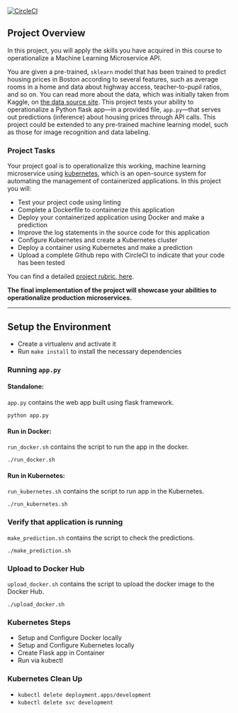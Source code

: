 [![CircleCI](https://circleci.com/gh/gimel1213/udacity-project-05.svg?style=svg)](https://circleci.com/gh/gimel1213/udacity-project-05)

## Project Overview

In this project, you will apply the skills you have acquired in this course to operationalize a Machine Learning Microservice API. 

You are given a pre-trained, `sklearn` model that has been trained to predict housing prices in Boston according to several features, such as average rooms in a home and data about highway access, teacher-to-pupil ratios, and so on. You can read more about the data, which was initially taken from Kaggle, on [the data source site](https://www.kaggle.com/c/boston-housing). This project tests your ability to operationalize a Python flask app—in a provided file, `app.py`—that serves out predictions (inference) about housing prices through API calls. This project could be extended to any pre-trained machine learning model, such as those for image recognition and data labeling.

### Project Tasks

Your project goal is to operationalize this working, machine learning microservice using [kubernetes](https://kubernetes.io/), which is an open-source system for automating the management of containerized applications. In this project you will:
* Test your project code using linting
* Complete a Dockerfile to containerize this application
* Deploy your containerized application using Docker and make a prediction
* Improve the log statements in the source code for this application
* Configure Kubernetes and create a Kubernetes cluster
* Deploy a container using Kubernetes and make a prediction
* Upload a complete Github repo with CircleCI to indicate that your code has been tested

You can find a detailed [project rubric, here](https://review.udacity.com/#!/rubrics/2576/view).

**The final implementation of the project will showcase your abilities to operationalize production microservices.**

---

## Setup the Environment

* Create a virtualenv and activate it
* Run `make install` to install the necessary dependencies

### Running `app.py`

#### Standalone:
`app.py` contains the web app built using flask framework.

`python app.py`

#### Run in Docker:  
`run_docker.sh` contains the script to run the app in the docker.

`./run_docker.sh`

#### Run in Kubernetes: 
`run_kubernetes.sh` contains the script to run app in the Kubernetes.

`./run_kubernetes.sh`

### Verify that application is running
`make_prediction.sh` contains the script to check the predictions.

`./make_prediction.sh`

### Upload to Docker Hub
`upload_docker.sh` contains the script to upload the docker image to the Docker Hub.

`./upload_docker.sh`

### Kubernetes Steps

* Setup and Configure Docker locally
* Setup and Configure Kubernetes locally
* Create Flask app in Container
* Run via kubectl

### Kubernetes Clean Up
- `kubectl delete deployment.apps/development`
- `kubectl delete svc development`
